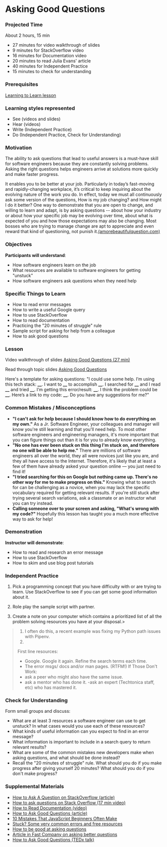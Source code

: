 # Asking Good Questions

### Projected Time

About 2 hours, 15 min

- 27 minutes for video walkthrough of slides
- 9 minutes for StackOverflow video
- 16 minutes for Documentation video
- 20 minutes to read Julia Evans' article
- 40 minutes for Independent Practice
- 15 minutes to check for understanding

### Prerequisites

[Learning to Learn lesson](/learning-to-learn/learning-to-learn.md)

### Learning styles represented

- See (videos and slides)
- Hear (videos)
- Write (Independent Practice)
- Do (Independent Practice, Check for Understanding)

### Motivation

The ability to ask questions that lead to useful answers is a must-have skill for software engineers because they are constantly solving problems. Asking the right questions helps engineers arrive at solutions more quickly and make faster progress.

It enables you to be better at your job. Particularly in today’s fast-moving and rapidly-changing workplace, it’s critical to keep inquiring about the evolving nature of the work you do. In effect, today we must all continuously ask some version of the questions, How is my job changing? and How might I do it better? One way to demonstrate that you are open to change, and willing to learn and adapt, is by asking questions -- about how your industry or about how your specific job may be evolving over time, about what is expected of you and how those expectations may also be changing. Most bosses who are trying to manage change are apt to appreciate and even reward that kind of questioning, not punish it.[(amorebeautifulquestion.com)](http://amorebeautifulquestion.com/how-it-can-help-you-to-ask-questions-at-work/)

### Objectives

**Participants will understand**:

- How software engineers learn on the job
- What resources are available to software engineers for getting "unstuck"
- How software engineers ask questions when they need help

### Specific Things to Learn

- How to read error messages
- How to write a useful Google query
- How to use StackOverflow
- How to read documentation
- Practicing the "20 minutes of struggle" rule
- Sample script for asking for help from a colleague
- How to ask good questions

### Lesson

Video walkthrough of slides [Asking Good Questions (27 min)](https://drive.google.com/file/d/1MS3b1Jbtui-gVtT5z8xOM6I8a1b0jG3v/view?usp=sharing)

Read through topic slides [Asking Good Questions](https://docs.google.com/presentation/d/1O45nkq2bZX4ZDenmmA1lJ3iTvI80RXiPuOX2w__6Ykw/edit?usp=sharing)

Here's a template for asking questions: "I could use some help. I’m using this tech stack: **\_\_**. I want to **\_\_** to accomplish **\_\_**. I searched for **\_\_** and I read **\_\_** and tried **\_\_**. I’m getting this error/result: **\_\_**. I think the problem could be **\_\_**. Here’s a link to my code: **\_\_**. Do you have any suggestions for me?"

### Common Mistakes / Misconceptions

- **"I can't ask for help because I should know how to do everything on my own."** As a Jr. Software Engineer, your colleagues and manager will know you're still learning and that you'll need help. To most other software engineers and engineering managers, it's more important that you can figure things out than it is for you to already know everything.
- **"No one has ever been stuck on this thing I'm stuck on, and therefore no one will be able to help me."** There are millions of software engineers all over the world, they all were novices just like you are, and they all have access to the Internet. Therefore, it's likely that at least a few of them have already asked your question online — you just need to find it!
- **"I tried searching for this on Google but nothing came up. There's no other way for me to make progress on this."** Knowing what to search for can be challenging as a novice, when you may lack the specific vocabulary required for getting relevant results. If you're still stuck after trying several search variations, ask a classmate or an instructor what you can try instead.
- **Calling someone over to your screen and asking, "What's wrong with my code?"** Hopefully this lesson has taught you a much more effective way to ask for help!

### Demonstration

**Instructor will demonstrate**:

- How to read and research an error message
- How to use StackOverflow
- How to skim and use blog post tutorials

### Independent Practice

1. Pick a programming concept that you have difficulty with or are trying to learn. Use StackOverflow to see if you can get some good information about it.

2. Role play the sample script with partner.

3. Create a note on your computer which contains a prioritized list of all the problem solving resources you have at your disposal.>
<blockquote>

1. I often do this, a recent example was fixing my Python path issues with Pipenv.
3.
First line resources:
- Google. Google it again. Refine the search terms each time.
- The error msgs/ docs and/or man pages. (RTFM!)
If Those Don't Work:
- ask a peer who might also have the same issue.
- ask a mentor who has done it.
-ask an expert (Techtonica staff, etc) who has mastered it.


</blockquote>

### Check for Understanding

Form small groups and discuss:

- What are at least 3 resources a software engineer can use to get unstuck?
  In what cases would you use each of these resources?
- What kinds of useful information can you expect to find in an error message?
- What information is important to include in a search query to return relevant results?
- What are some of the common mistakes new developers make when asking questions,
  and what should be done instead?
- Recall the "20 minutes of struggle" rule.
  What should you do if you make progress after giving yourself 20 minutes?
  What should you do if you don't make progress?

### Supplemental Materials

- [How to Ask A Question on StackOverflow (article)](https://www.wikihow.com/Ask-a-Question-on-Stack-Overflow)
- [How to ask questions on Stack Overflow (17 min video)](https://youtu.be/mmtRsDg3T5Q)
- [How to Read Documentation (video)](https://www.youtube.com/watch?v=E7fDz2Gm0mI)
- [How to Ask Good Questions (article)](https://jvns.ca/blog/good-questions/)
- [10 Mistakes That JavaScript Beginners Often Make](https://tutorialzine.com/2014/04/10-mistakes-javascript-beginners-make)
- [Stuck? Some very common errors and free resources](https://docs.google.com/document/d/10KGXQRH0wjWz0MpMvmXbHtk3Z1_I_Fmo7yUOR_veJWA/edit)
- [How to be good at asking questions](http://www.lifehack.org/articles/communication/how-amazingly-good-asking-questions.html)
- [Article in Fast Company on asking better questions](https://www.fastcompany.com/3003945/one-conversational-tool-will-make-you-better-absolutely-everything)
- [How to Ask Good Questions (TEDx talk)](https://www.youtube.com/watch?v=PkcHstP6Ht0)
